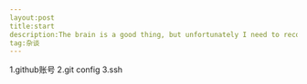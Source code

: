 ```yaml
---
layout:post
title:start
description:The brain is a good thing, but unfortunately I need to record
tag:杂谈
---
```



1.github账号
2.git config
3.ssh

